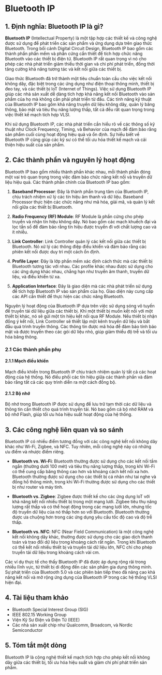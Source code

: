 # Bluetooth IP

## 1. Định nghĩa: Bluetooth IP là gì?
**Bluetooth IP** (Intellectual Property) là một tập hợp các thiết kế và công nghệ được sử dụng để phát triển các sản phẩm và ứng dụng dựa trên giao thức Bluetooth. Trong bối cảnh Digital Circuit Design, Bluetooth IP bao gồm các thành phần phần mềm và phần cứng cần thiết để tích hợp chức năng Bluetooth vào các thiết bị điện tử. Bluetooth IP rất quan trọng vì nó cho phép các nhà phát triển giảm thiểu thời gian và chi phí phát triển, đồng thời tăng cường khả năng tương tác và kết nối giữa các thiết bị.

Giao thức Bluetooth đã trở thành một tiêu chuẩn toàn cầu cho việc kết nối không dây, đặc biệt trong các ứng dụng như điện thoại thông minh, thiết bị đeo tay, và các thiết bị IoT (Internet of Things). Việc sử dụng Bluetooth IP giúp các nhà sản xuất dễ dàng tích hợp khả năng kết nối Bluetooth vào sản phẩm của họ mà không cần phải phát triển từ đầu. Các tính năng kỹ thuật của Bluetooth IP bao gồm khả năng truyền dữ liệu không dây, quản lý băng thông, bảo mật và tiêu thụ năng lượng thấp, tất cả đều rất quan trọng trong việc thiết kế mạch tích hợp VLSI.

Khi sử dụng Bluetooth IP, các nhà phát triển cần hiểu rõ về các thông số kỹ thuật như Clock Frequency, Timing, và Behavior của mạch để đảm bảo rằng sản phẩm cuối cùng hoạt động hiệu quả và ổn định. Sự hiểu biết về Bluetooth IP cũng giúp các kỹ sư có thể tối ưu hóa thiết kế mạch và cải thiện hiệu suất của sản phẩm.

## 2. Các thành phần và nguyên lý hoạt động
Bluetooth IP bao gồm nhiều thành phần khác nhau, mỗi thành phần đóng một vai trò quan trọng trong việc đảm bảo chức năng kết nối và truyền dữ liệu hiệu quả. Các thành phần chính của Bluetooth IP bao gồm:

1. **Baseband Processor**: Đây là thành phần trung tâm của Bluetooth IP, chịu trách nhiệm xử lý các tín hiệu âm thanh và dữ liệu. Baseband Processor thực hiện các chức năng như mã hóa, giải mã, và quản lý kết nối giữa các thiết bị Bluetooth.

2. **Radio Frequency (RF) Module**: RF Module là phần cứng cho phép truyền và nhận tín hiệu không dây. Nó bao gồm các mạch khuếch đại và lọc tần số để đảm bảo rằng tín hiệu được truyền đi với chất lượng cao và ít nhiễu.

3. **Link Controller**: Link Controller quản lý các kết nối giữa các thiết bị Bluetooth. Nó xử lý các thông điệp điều khiển và đảm bảo rằng các phiên kết nối được duy trì một cách ổn định.

4. **Profile Layer**: Đây là lớp phần mềm xác định cách thức mà các thiết bị Bluetooth tương tác với nhau. Các profile khác nhau được sử dụng cho các ứng dụng khác nhau, chẳng hạn như truyền âm thanh, truyền dữ liệu, và điều khiển từ xa.

5. **Application Interface**: Đây là giao diện mà các nhà phát triển sử dụng để tích hợp Bluetooth IP vào sản phẩm của họ. Giao diện này cung cấp các API cần thiết để thực hiện các chức năng Bluetooth.

Nguyên lý hoạt động của Bluetooth IP dựa trên việc sử dụng sóng vô tuyến để truyền tải dữ liệu giữa các thiết bị. Khi một thiết bị muốn kết nối với một thiết bị khác, nó sẽ gửi một tín hiệu kết nối qua RF Module. Nếu thiết bị nhận đồng ý kết nối, Link Controller sẽ thiết lập một kênh truyền dữ liệu và bắt đầu quá trình truyền thông. Các thông tin được mã hóa để đảm bảo tính bảo mật và được truyền theo các gói dữ liệu nhỏ, giúp giảm thiểu độ trễ và tối ưu hóa băng thông.

### 2.1 Các thành phần phụ
#### 2.1.1 Mạch điều khiển
Mạch điều khiển trong Bluetooth IP chịu trách nhiệm quản lý tất cả các hoạt động của hệ thống. Nó điều phối các tín hiệu giữa các thành phần và đảm bảo rằng tất cả các quy trình diễn ra một cách đồng bộ.

#### 2.1.2 Bộ nhớ
Bộ nhớ trong Bluetooth IP được sử dụng để lưu trữ tạm thời các dữ liệu và thông tin cần thiết cho quá trình truyền tải. Nó bao gồm cả bộ nhớ RAM và bộ nhớ Flash, giúp tối ưu hóa hiệu suất hoạt động của hệ thống.

## 3. Các công nghệ liên quan và so sánh
Bluetooth IP có nhiều điểm tương đồng với các công nghệ kết nối không dây khác như Wi-Fi, Zigbee, và NFC. Tuy nhiên, mỗi công nghệ này có những ưu điểm và nhược điểm riêng.

- **Bluetooth vs. Wi-Fi**: Bluetooth thường được sử dụng cho các kết nối tầm ngắn (thường dưới 100 mét) và tiêu thụ năng lượng thấp, trong khi Wi-Fi có thể cung cấp băng thông cao hơn và khoảng cách kết nối xa hơn. Bluetooth thường được sử dụng cho các thiết bị cá nhân như tai nghe và đồng hồ thông minh, trong khi Wi-Fi thường được sử dụng cho các thiết bị như router và máy tính.

- **Bluetooth vs. Zigbee**: Zigbee được thiết kế cho các ứng dụng IoT với khả năng kết nối nhiều thiết bị trong một mạng lưới. Zigbee tiêu thụ năng lượng rất thấp và có thể hoạt động trong các mạng lưới lớn, nhưng tốc độ truyền dữ liệu của nó thấp hơn so với Bluetooth. Bluetooth thường được ưa chuộng hơn trong các ứng dụng yêu cầu tốc độ cao và độ trễ thấp.

- **Bluetooth vs. NFC**: NFC (Near Field Communication) là một công nghệ kết nối không dây khác, thường được sử dụng cho các giao dịch thanh toán và trao đổi dữ liệu trong khoảng cách rất ngắn. Trong khi Bluetooth có thể kết nối nhiều thiết bị và truyền tải dữ liệu lớn, NFC chỉ cho phép truyền tải dữ liệu trong khoảng cách vài cm.

Các ví dụ thực tế cho thấy Bluetooth IP đã được áp dụng rộng rãi trong nhiều lĩnh vực, từ thiết bị di động đến các sản phẩm gia dụng thông minh. Sự phát triển của Bluetooth 5.0 và các phiên bản tiếp theo đã nâng cao khả năng kết nối và mở rộng ứng dụng của Bluetooth IP trong các hệ thống VLSI hiện đại.

## 4. Tài liệu tham khảo
- Bluetooth Special Interest Group (SIG)
- IEEE 802.15 Working Group
- Viện Kỹ Sư Điện và Điện Tử (IEEE)
- Các nhà sản xuất chip như Qualcomm, Broadcom, và Nordic Semiconductor

## 5. Tóm tắt một dòng
Bluetooth IP là công nghệ thiết kế mạch tích hợp cho phép kết nối không dây giữa các thiết bị, tối ưu hóa hiệu suất và giảm chi phí phát triển sản phẩm.